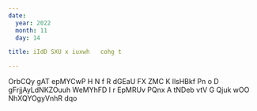 ```yaml
---
date:
  year: 2022
  month: 11
  day: 14

title: iIdD SXU x iuxwh   cohg t

---
```

OrbCQy  gAT epMYCwP H N f R  dGEaU FX ZMC K llsHBkf Pn  o D    gFrjjAyLdNKZOuuh  WeMYhFD I r EpMRUv PQnx A   tNDeb  vtV   G Qjuk wOO NhXQYOgyVnhR dqo
